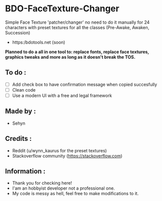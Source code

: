 # BDO-FaceTexture-Changer
Simple Face Texture 'patcher/changer' no need to do it manually for 24 characters with preset textures for all the classes (Pre-Awake, Awaken, Succession)
* https:/bdotools.net (soon)

**Planned to do a all in one tool to: replace fonts, replace face textures, graphics tweaks and more as long as it doesn't break the TOS.**

## To do :

- [ ] Add check box to have confirmation message when copied succesfully
- [ ] Clean code 
- [ ] Use a modern UI with a free and legal framework

## Made by :
* Sehyn

## Credits : 
* Reddit (u/wynn_kaurus for the preset textures)
* Stackoverflow community (https://stackoverflow.com)




## Information :
* Thank you for checking here!
* I'am an hobbyist developer not a professional one.
* My code is messy as hell, feel free to make modifications to it.
